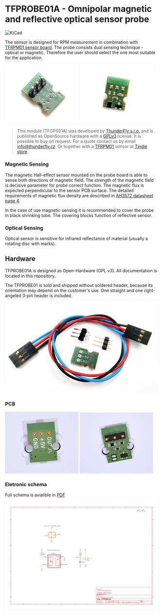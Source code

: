 # TFPROBE01A - Omnipolar magnetic and reflective optical sensor probe

![KiCad](https://github.com/ThunderFly-aerospace/TFPROBE01/workflows/KiCad/badge.svg)

The sensor is designed for RPM measurement in combination with [TFRPM01 sensor board](https://github.com/ThunderFly-aerospace/TFRPM01). The probe consists dual sensing technique - optical or magnetic. Therefore the user should select the one most suitable for the application.

<p float="center">
<img src="/doc/img/TFPROBE01A_connector.jpg" width="48%" />
<img src="/doc/img/TFPROBE01A_sensors.jpg" width="48%" />
</p>

> This module (TFGPS01A) was developed by [ThunderFly s.r.o.](https://www.thunderfly.cz) and is published as OpenSource hardware with a [GPLv3](LICENSE) license. It is possible to buy on request. For a quote contact us by email info@thunderfly.cz. Or together with a [TFRPM01](https://github.com/ThunderFly-aerospace/TFRPM01) sensor at [Tindie store](https://www.tindie.com/products/thunderfly/tfrpm01-drone-rpm-tachometer-sensor/).


### Magnetic Sensing

The magnetic Hall-effect sensor mounted on the probe board is able to sense both directions of magnetic field. The strength of the magnetic field is decisive parameter for probe correct function. The magnetic flux is expected perpendicular to the sensor PCB surface. The detailed requirements of magnetic flux density are described in [AH3572 datasheet page 4](/doc/datasheets/AH3572-1483253.pdf).

In the case of use magnetic sensing it is recommended to cover the probe in black shrinking tube.  The covering blocks function of reflective sensor.

### Optical Sensing

Optical sensor is sensitive for infrared reflectance of material (usually a rotating disc with marks).

## Hardware
TFPROBE01A is designed as Open-Hardware (GPL v3). All documentation is located in this repository.

The TFPROBE01 is sold and shipped without soldered header, because its orientation may depend on the customer's use. One straight and one right-angeled 3-pin header is included.

![Shipping content](/doc/img/TFPROBE01A_shipping_content.jpg)

### PCB

<p float="center">
<img src="/doc/img/TFPROBE01A_top_big.png" width="48%" />
<img src="/doc/img/TFPROBE01A_bot_big.png" width="48%" />
</p>


### Eletronic schema

Full schema is avialible in [PDF](hw/cam/docs/TFPROBE01A_schematic.pdf)

![schema](hw/cam/docs/TFPROBE01A_schematic.svg)
